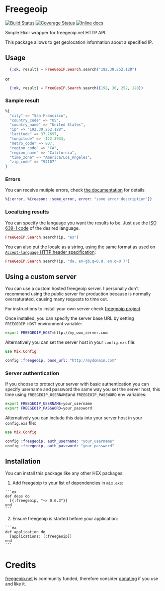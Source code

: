 # Freegeoip 
[![Build Status](https://travis-ci.org/juljimm/freegeoip-elixir.svg?branch=master)](https://travis-ci.org/juljimm/freegeoip-elixir)
[![Coverage Status](https://coveralls.io/repos/github/juljimm/freegeoip-elixir/badge.svg?branch=master)](https://coveralls.io/github/juljimm/freegeoip-elixir?branch=master)
[![Inline docs](http://inch-ci.org/github/juljimm/freegeoip-elixir.svg)](http://inch-ci.org/github/juljimm/freegeoip-elixir)


Simple Elixir wrapper for freegeoip.net HTTP API.

This package allows to get geolocation information about a specified IP.

## Usage

```ex
  {:ok, result} = FreeGeoIP.Search.search("192.30.252.128")
```
or

```ex
  {:ok, result} = FreeGeoIP.Search.search({192, 30, 252, 128})
```

### Sample result

```ex
%{
  "city" => "San Francisco", 
  "country_code" => "US", 
  "country_name" => "United States", 
  "ip" => "192.30.252.128",
  "latitude" => 37.7697, 
  "longitude" => -122.3933, 
  "metro_code" => 807, 
  "region_code" => "CA",
  "region_name" => "California", 
  "time_zone" => "America/Los_Angeles", 
  "zip_code" => "94107"
}
```

### Errors

You can receive mutiple errors, check [the documentation](https://hexdocs.pm/freegeoip) for details:

```ex
%{:error, %{reason: :some_error, error: "some error description"}}
```

### Localizing results

You can specify the language you want the results to be. Just use the [ISO 639-1 code](https://en.wikipedia.org/wiki/List_of_ISO_639-1_codes) of the desired language.

```ex
FreeGeoIP.Search.search(ip, "es")
```

You can also put the locale as a string, using the same format as used on [`Accept-language` HTTP header specification](https://www.w3.org/Protocols/rfc2616/rfc2616-sec14.html):

```ex
FreeGeoIP.Search.search(ip, "da, en-gb;q=0.8, en;q=0.7")
``` 


## Using a custom server

You can use a custom hosted freegeoip server. I personally don't recommend using the public server for production because is normally oversaturated, causing many requests to time out.

For instructions to install your own server check [freegeoip project](https://github.com/fiorix/freegeoip#running).

Once installed, you can specify the server base URL by setting `FREEGEOIP_HOST` environment variable:

```bash
export FREEGEOIP_HOST=http://my_own_server.com
``` 

Alternatively you can set the server host in your `config.exs` file:

```ex
use Mix.Config

config :freegeoip, base_url: "http://mydomain.com"
```

### Server authentication

If you choose to protect your server with basic authentication you can specify username and password the same way you set the server host, this time using `FREEGEOIP_USERNAME`and `FREEGEOIP_PASSWORD` env variables:

```bash
export FREEGEOIP_USERNAME=your_username
export FREEGEOIP_PASSWORD=your_password
``` 

Alternatively you can include this data into your server host in your `config.exs` file:

```ex
use Mix.Config

config :freegeoip, auth_username: "your_username"
config :freegeoip, auth_password: "your_password"
```


## Installation

You can install this package like any other HEX packages:

  1. Add freegeoip to your list of dependencies in `mix.exs`:

    ```ex
    def deps do
      [{:freegeoip, "~> 0.0.3"}]
    end
    ```

  2. Ensure freegeoip is started before your application:

    ```ex
    def application do
      [applications: [:freegeoip]]
    end
    ```

# Credits

[freegeoip.net](http://freegeoip.net) is
community funded, therefore consider [donating](http://freegeoip.net) if you
use and like it. 


